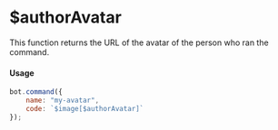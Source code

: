 # $authorAvatar

This function returns the URL of the avatar of the person who ran the command.

#### Usage

```javascript
bot.command({
    name: "my-avatar",
    code: `$image[$authorAvatar]`
});
```

